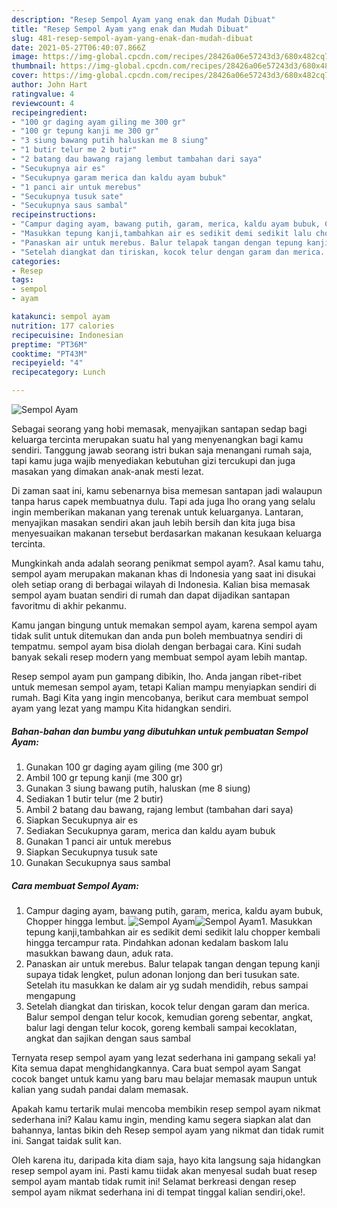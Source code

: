 ```yaml
---
description: "Resep Sempol Ayam yang enak dan Mudah Dibuat"
title: "Resep Sempol Ayam yang enak dan Mudah Dibuat"
slug: 481-resep-sempol-ayam-yang-enak-dan-mudah-dibuat
date: 2021-05-27T06:40:07.866Z
image: https://img-global.cpcdn.com/recipes/28426a06e57243d3/680x482cq70/sempol-ayam-foto-resep-utama.jpg
thumbnail: https://img-global.cpcdn.com/recipes/28426a06e57243d3/680x482cq70/sempol-ayam-foto-resep-utama.jpg
cover: https://img-global.cpcdn.com/recipes/28426a06e57243d3/680x482cq70/sempol-ayam-foto-resep-utama.jpg
author: John Hart
ratingvalue: 4
reviewcount: 4
recipeingredient:
- "100 gr daging ayam giling me 300 gr"
- "100 gr tepung kanji me 300 gr"
- "3 siung bawang putih haluskan me 8 siung"
- "1 butir telur me 2 butir"
- "2 batang dau bawang rajang lembut tambahan dari saya"
- "Secukupnya air es"
- "Secukupnya garam merica dan kaldu ayam bubuk"
- "1 panci air untuk merebus"
- "Secukupnya tusuk sate"
- "Secukupnya saus sambal"
recipeinstructions:
- "Campur daging ayam, bawang putih, garam, merica, kaldu ayam bubuk, Chopper hingga lembut."
- "Masukkan tepung kanji,tambahkan air es sedikit demi sedikit lalu chopper kembali hingga tercampur rata. Pindahkan adonan kedalam baskom lalu masukkan bawang daun, aduk rata."
- "Panaskan air untuk merebus. Balur telapak tangan dengan tepung kanji supaya tidak lengket, pulun adonan lonjong dan beri tusukan sate. Setelah itu masukkan ke dalam air yg sudah mendidih, rebus sampai mengapung"
- "Setelah diangkat dan tiriskan, kocok telur dengan garam dan merica. Balur sempol dengan telur kocok, kemudian goreng sebentar, angkat, balur lagi dengan telur kocok, goreng kembali sampai kecoklatan, angkat dan sajikan dengan saus sambal"
categories:
- Resep
tags:
- sempol
- ayam

katakunci: sempol ayam 
nutrition: 177 calories
recipecuisine: Indonesian
preptime: "PT36M"
cooktime: "PT43M"
recipeyield: "4"
recipecategory: Lunch

---
```



![Sempol Ayam](https://img-global.cpcdn.com/recipes/28426a06e57243d3/680x482cq70/sempol-ayam-foto-resep-utama.jpg)

Sebagai seorang yang hobi memasak, menyajikan santapan sedap bagi keluarga tercinta merupakan suatu hal yang menyenangkan bagi kamu sendiri. Tanggung jawab seorang istri bukan saja menangani rumah saja, tapi kamu juga wajib menyediakan kebutuhan gizi tercukupi dan juga masakan yang dimakan anak-anak mesti lezat.

Di zaman  saat ini, kamu sebenarnya bisa memesan santapan jadi walaupun tanpa harus capek membuatnya dulu. Tapi ada juga lho orang yang selalu ingin memberikan makanan yang terenak untuk keluarganya. Lantaran, menyajikan masakan sendiri akan jauh lebih bersih dan kita juga bisa menyesuaikan makanan tersebut berdasarkan makanan kesukaan keluarga tercinta. 



Mungkinkah anda adalah seorang penikmat sempol ayam?. Asal kamu tahu, sempol ayam merupakan makanan khas di Indonesia yang saat ini disukai oleh setiap orang di berbagai wilayah di Indonesia. Kalian bisa memasak sempol ayam buatan sendiri di rumah dan dapat dijadikan santapan favoritmu di akhir pekanmu.

Kamu jangan bingung untuk memakan sempol ayam, karena sempol ayam tidak sulit untuk ditemukan dan anda pun boleh membuatnya sendiri di tempatmu. sempol ayam bisa diolah dengan berbagai cara. Kini sudah banyak sekali resep modern yang membuat sempol ayam lebih mantap.

Resep sempol ayam pun gampang dibikin, lho. Anda jangan ribet-ribet untuk memesan sempol ayam, tetapi Kalian mampu menyiapkan sendiri di rumah. Bagi Kita yang ingin mencobanya, berikut cara membuat sempol ayam yang lezat yang mampu Kita hidangkan sendiri.

<!--inarticleads1-->

##### Bahan-bahan dan bumbu yang dibutuhkan untuk pembuatan Sempol Ayam:

1. Gunakan 100 gr daging ayam giling (me 300 gr)
1. Ambil 100 gr tepung kanji (me 300 gr)
1. Gunakan 3 siung bawang putih, haluskan (me 8 siung)
1. Sediakan 1 butir telur (me 2 butir)
1. Ambil 2 batang dau bawang, rajang lembut (tambahan dari saya)
1. Siapkan Secukupnya air es
1. Sediakan Secukupnya garam, merica dan kaldu ayam bubuk
1. Gunakan 1 panci air untuk merebus
1. Siapkan Secukupnya tusuk sate
1. Gunakan Secukupnya saus sambal




<!--inarticleads2-->

##### Cara membuat Sempol Ayam:

1. Campur daging ayam, bawang putih, garam, merica, kaldu ayam bubuk, Chopper hingga lembut.
<img src="https://img-global.cpcdn.com/steps/b1a03d42f701b5c1/160x128cq70/sempol-ayam-langkah-memasak-1-foto.jpg" alt="Sempol Ayam"><img src="https://img-global.cpcdn.com/steps/8959731e5ef41ea3/160x128cq70/sempol-ayam-langkah-memasak-1-foto.jpg" alt="Sempol Ayam">1. Masukkan tepung kanji,tambahkan air es sedikit demi sedikit lalu chopper kembali hingga tercampur rata. Pindahkan adonan kedalam baskom lalu masukkan bawang daun, aduk rata.
1. Panaskan air untuk merebus. Balur telapak tangan dengan tepung kanji supaya tidak lengket, pulun adonan lonjong dan beri tusukan sate. Setelah itu masukkan ke dalam air yg sudah mendidih, rebus sampai mengapung
1. Setelah diangkat dan tiriskan, kocok telur dengan garam dan merica. Balur sempol dengan telur kocok, kemudian goreng sebentar, angkat, balur lagi dengan telur kocok, goreng kembali sampai kecoklatan, angkat dan sajikan dengan saus sambal




Ternyata resep sempol ayam yang lezat sederhana ini gampang sekali ya! Kita semua dapat menghidangkannya. Cara buat sempol ayam Sangat cocok banget untuk kamu yang baru mau belajar memasak maupun untuk kalian yang sudah pandai dalam memasak.

Apakah kamu tertarik mulai mencoba membikin resep sempol ayam nikmat sederhana ini? Kalau kamu ingin, mending kamu segera siapkan alat dan bahannya, lantas bikin deh Resep sempol ayam yang nikmat dan tidak rumit ini. Sangat taidak sulit kan. 

Oleh karena itu, daripada kita diam saja, hayo kita langsung saja hidangkan resep sempol ayam ini. Pasti kamu tiidak akan menyesal sudah buat resep sempol ayam mantab tidak rumit ini! Selamat berkreasi dengan resep sempol ayam nikmat sederhana ini di tempat tinggal kalian sendiri,oke!.

